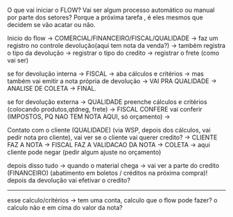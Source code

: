 O que vai iniciar o FLOW? Vai ser algum processo automático ou manual por parte dos setores? Porque a próxima tarefa , é eles mesmos que decidem se vão acatar ou não.

Inicio do flow → COMERCIAL/FINANCEIRO/FISCAL/QUALIDADE → faz um registro no controle devolução(aqui tem nota da venda?)
	→ também registra o tipo da devolução
	→ registrar o tipo do credito
	→ registrar o frete (como vai ser)

se for devolução interna → FISCAL  → aba cálculos e critérios → mas também vai emitir a nota própria de devolução → VAI PRA QUALIDADE → ANALISE DE COLETA → FINAL.


se for devolução externa → QUALIDADE preenche cálculos e critérios (colocando produtos,qtdneg, frete) → FISCAL CONFERE vai conferir (IMPOSTOS, PQ NAO TEM NOTA AQUI, só orçamento) → 

Contato com o cliente (QUALIDADE) (via WSP, depois dos cálculos, vai pedir nota pro cliente), vai ver se o cliente vai querer credito? → CLIENTE FAZ A NOTA → FISCAL FAZ A VALIDACAO DA NOTA → COLETA
	→ aqui cliente pode negar (pedir algum ajuste no orçamento)

depois disso tudo → quando o material chega → vai ver a parte do credito (FINANCEIRO) (abatimento em boletos  / créditos na próxima compra)! depois da devolução vai efetivar o credito?


---

esse calculo/critérios → tem uma conta, calculo que o flow pode fazer? o calculo não e em cima do valor da nota?
